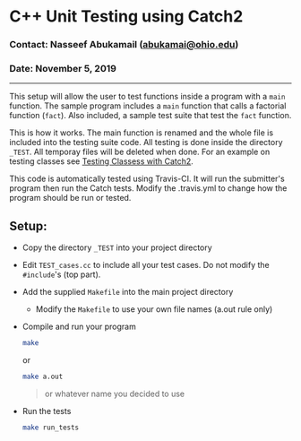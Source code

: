# C++ Unit Testing using Catch2

### Contact: Nasseef Abukamail (abukamai@ohio.edu)
###    Date: November 5, 2019

---

This setup will allow the user to test functions inside a program with a `main` function. The sample program includes a `main` function that calls a factorial function (`fact`). Also included, a sample test suite that test the `fact` function.

This is how it works. The main function is renamed and the whole file is included into the testing suite code. All testing is done inside the directory `_TEST`. All temporay files will be deleted when done. For an example on testing classes see [Testing Classess with Catch2](https://github.com/nasseef/catch-classes).

This code is automatically tested using Travis-CI. It will run the submitter's program then run the Catch tests. Modify the .travis.yml to change how the program should be run or tested.

## Setup:

* Copy the directory `_TEST` into your project directory
* Edit `TEST_cases.cc` to include all your test cases. Do not modify the `#include`'s (top part).
* Add the supplied `Makefile` into the main project directory
  * Modify the `Makefile` to use your own file names (a.out rule only)
* Compile and run your program

  ```sh
  make
  ```
    or
  ```sh
  make a.out
  ```
  > or whatever name you decided to use

* Run the tests

  ```sh
  make run_tests
  ```
